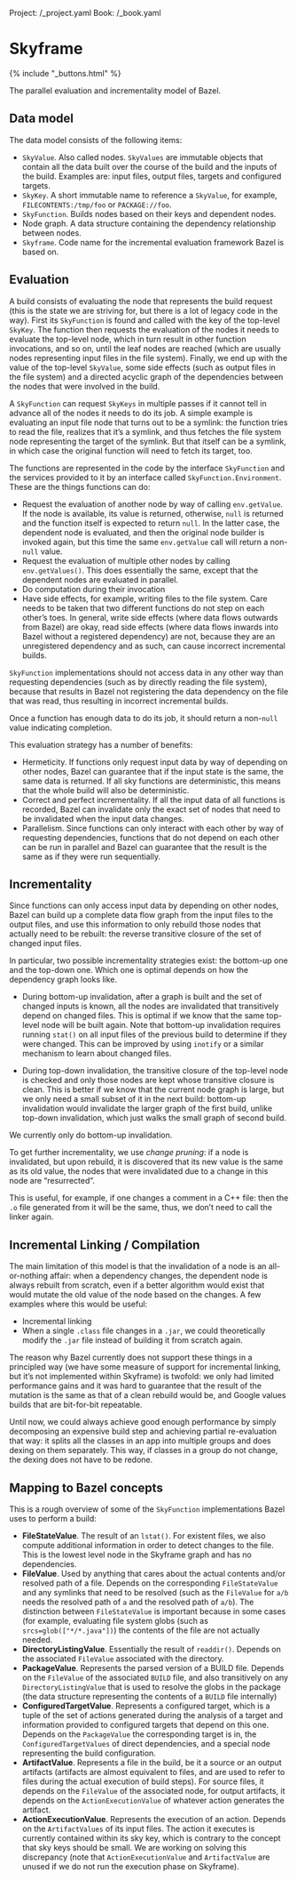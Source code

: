 Project: /_project.yaml
Book: /_book.yaml

# Skyframe

{% include "_buttons.html" %}

The parallel evaluation and incrementality model of Bazel.

## Data model

The data model consists of the following items:

*   `SkyValue`. Also called nodes. `SkyValues` are immutable objects that
    contain all the data built over the course of the build and the inputs of
    the build. Examples are: input files, output files, targets and configured
    targets.
*   `SkyKey`. A short immutable name to reference a `SkyValue`, for example,
    `FILECONTENTS:/tmp/foo` or `PACKAGE://foo`.
*   `SkyFunction`. Builds nodes based on their keys and dependent nodes.
*   Node graph. A data structure containing the dependency relationship between
    nodes.
*   `Skyframe`. Code name for the incremental evaluation framework Bazel is
    based on.

## Evaluation

A build consists of evaluating the node that represents the build request (this is the state we are striving for, but there is a lot of legacy code in the way). First its `SkyFunction` is found and called with the key of the top-level `SkyKey`. The function then requests the evaluation of the nodes it needs to evaluate the top-level node, which in turn result in other function invocations, and so on, until the leaf nodes are reached (which are usually nodes representing input files in the file system). Finally, we end up with the value of the top-level `SkyValue`, some side effects (such as output files in the file system) and a directed acyclic graph of the dependencies between the nodes that were involved in the build.

A `SkyFunction` can request `SkyKeys` in multiple passes if it cannot tell in advance all of the nodes it needs to do its job. A simple example is evaluating an input file node that turns out to be a symlink: the function tries to read the file, realizes that it’s a symlink, and thus fetches the file system node representing the target of the symlink. But that itself can be a symlink, in which case the original function will need to fetch its target, too.

The functions are represented in the code by the interface `SkyFunction` and the services provided to it by an interface called `SkyFunction.Environment`. These are the things functions can do:

*   Request the evaluation of another node by way of calling `env.getValue`. If the node is available, its value is returned, otherwise, `null` is returned and the function itself is expected to return `null`. In the latter case, the dependent node is evaluated, and then the original node builder is invoked again, but this time the same `env.getValue` call will return a non-`null` value.
*   Request the evaluation of multiple other nodes by calling `env.getValues()`. This does essentially the same, except that the dependent nodes are evaluated in parallel.
*   Do computation during their invocation
*   Have side effects, for example, writing files to the file system. Care needs to be taken that two different functions do not step on each other’s toes. In general, write side effects (where data flows outwards from Bazel) are okay, read side effects (where data flows inwards into Bazel without a registered dependency) are not, because they are an unregistered dependency and as such, can cause incorrect incremental builds.

`SkyFunction` implementations should not access data in any other way than requesting dependencies (such as by directly reading the file system), because that results in Bazel not registering the data dependency on the file that was read, thus resulting in incorrect incremental builds.

Once a function has enough data to do its job, it should return a non-`null` value indicating completion.

This evaluation strategy has a number of benefits:

*   Hermeticity. If functions only request input data by way of depending on other nodes, Bazel can guarantee that if the input state is the same, the same data is returned. If all sky functions are deterministic, this means that the whole build will also be deterministic.
*   Correct and perfect incrementality. If all the input data of all functions is recorded, Bazel can invalidate only the exact set of nodes that need to be invalidated when the input data changes.
*   Parallelism. Since functions can only interact with each other by way of requesting dependencies, functions that do not depend on each other can be run in parallel and Bazel can guarantee that the result is the same as if they were run sequentially.

## Incrementality

Since functions can only access input data by depending on other nodes, Bazel can build up a complete data flow graph from the input files to the output files, and use this information to only rebuild those nodes that actually need to be rebuilt: the reverse transitive closure of the set of changed input files.

In particular, two possible incrementality strategies exist: the bottom-up one and the top-down one. Which one is optimal depends on how the dependency graph looks like.

*   During bottom-up invalidation, after a graph is built and the set of changed inputs is known, all the nodes are invalidated that transitively depend on changed files. This is optimal if we know that the same top-level node will be built again. Note that bottom-up invalidation requires running `stat()` on all input files of the previous build to determine if they were changed. This can be improved by using `inotify` or a similar mechanism to learn about changed files.

*   During top-down invalidation, the transitive closure of the top-level node is checked and only those nodes are kept whose transitive closure is clean. This is better if we know that the current node graph is large, but we only need a small subset of it in the next build: bottom-up invalidation would invalidate the larger graph of the first build, unlike top-down invalidation, which just walks the small graph of second build.

We currently only do bottom-up invalidation.

To get further incrementality, we use _change pruning_: if a node is invalidated, but upon rebuild, it is discovered that its new value is the same as its old value, the nodes that were invalidated due to a change in this node are “resurrected”.

This is useful, for example, if one changes a comment in a C++ file: then the `.o` file generated from it will be the same, thus, we don’t need to call the linker again.

## Incremental Linking / Compilation

The main limitation of this model is that the invalidation of a node is an all-or-nothing affair: when a dependency changes, the dependent node is always rebuilt from scratch, even if a better algorithm would exist that would mutate the old value of the node based on the changes. A few examples where this would be useful:

*   Incremental linking
*   When a single `.class` file changes in a `.jar`, we could theoretically modify the `.jar` file instead of building it from scratch again.

The reason why Bazel currently does not support these things in a principled way (we have some measure of support for incremental linking, but it’s not implemented within Skyframe) is twofold: we only had limited performance gains and it was hard to guarantee that the result of the mutation is the same as that of a clean rebuild would be, and Google values builds that are bit-for-bit repeatable.

Until now, we could always achieve good enough performance by simply decomposing an expensive build step and achieving partial re-evaluation that way: it splits all the classes in an app into multiple groups and does dexing on them separately. This way, if classes in a group do not change, the dexing does not have to be redone.

## Mapping to Bazel concepts

This is a rough overview of some of the `SkyFunction` implementations Bazel uses to perform a build:

*   **FileStateValue**. The result of an `lstat()`. For existent files, we also compute additional information in order to detect changes to the file. This is the lowest level node in the Skyframe graph and has no dependencies.
*   **FileValue**. Used by anything that cares about the actual contents and/or resolved path of a file. Depends on the corresponding `FileStateValue` and any symlinks that need to be resolved (such as the `FileValue` for `a/b` needs the resolved path of `a` and the resolved path of `a/b`). The distinction between `FileStateValue` is important because in some cases (for example, evaluating file system globs (such as `srcs=glob(["*/*.java"])`) the contents of the file are not actually needed.
*   **DirectoryListingValue**. Essentially the result of `readdir()`. Depends on the associated `FileValue` associated with the directory.
*   **PackageValue**. Represents the parsed version of a BUILD file. Depends on the `FileValue` of the associated `BUILD` file, and also transitively on any `DirectoryListingValue` that is used to resolve the globs in the package (the data structure representing the contents of a `BUILD` file internally)
*   **ConfiguredTargetValue**. Represents a configured target, which is a tuple of the set of actions generated during the analysis of a target and information provided to configured targets that depend on this one. Depends on the `PackageValue` the corresponding target is in, the `ConfiguredTargetValues` of direct dependencies, and a special node representing the build configuration.
*   **ArtifactValue**. Represents a file in the build, be it a source or an output artifacts (artifacts are almost equivalent to files, and are used to refer to files during the actual execution of build steps). For source files, it depends on the `FileValue` of the associated node, for output artifacts, it depends on the `ActionExecutionValue` of whatever action generates the artifact.
*   **ActionExecutionValue**. Represents the execution of an action. Depends on the `ArtifactValues` of its input files. The action it executes is currently contained within its sky key, which is contrary to the concept that sky keys should be small. We are working on solving this discrepancy (note that `ActionExecutionValue` and `ArtifactValue` are unused if we do not run the execution phase on Skyframe).
